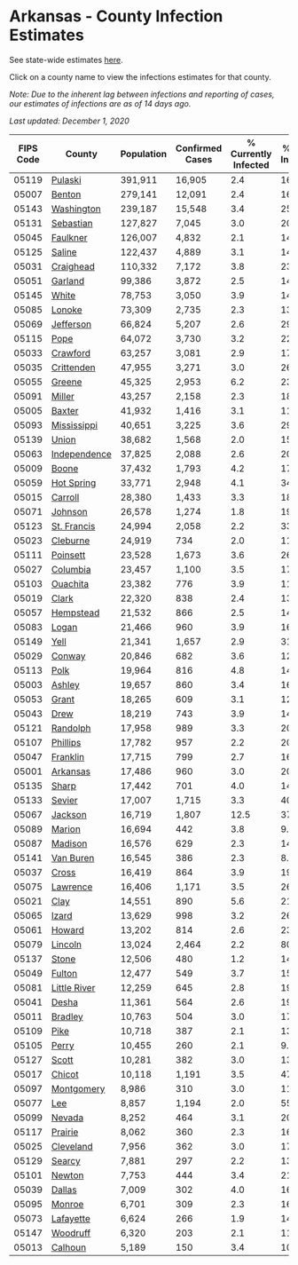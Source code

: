 # Arkansas - County Infection Estimates

See state-wide estimates [here](/infections/us-ar).

Click on a county name to view the infections estimates for that county.

*Note: Due to the inherent lag between infections and reporting of cases, our estimates of infections are as of 14 days ago.*

*Last updated: December 1, 2020*

|   FIPS Code |                       County |   Population |   Confirmed Cases |   % Currently Infected |   % Total Infected |
|-------------|------------------------------|--------------|-------------------|------------------------|--------------------|
|       05119 |           [Pulaski](pulaski) |      391,911 |            16,905 |                    2.4 |               16.4 |
|       05007 |             [Benton](benton) |      279,141 |            12,091 |                    2.4 |               16.6 |
|       05143 |     [Washington](washington) |      239,187 |            15,548 |                    3.4 |               25.0 |
|       05131 |       [Sebastian](sebastian) |      127,827 |             7,045 |                    3.0 |               20.8 |
|       05045 |         [Faulkner](faulkner) |      126,007 |             4,832 |                    2.1 |               14.3 |
|       05125 |             [Saline](saline) |      122,437 |             4,889 |                    3.1 |               14.6 |
|       05031 |       [Craighead](craighead) |      110,332 |             7,172 |                    3.8 |               23.6 |
|       05051 |           [Garland](garland) |       99,386 |             3,872 |                    2.5 |               14.6 |
|       05145 |               [White](white) |       78,753 |             3,050 |                    3.9 |               14.0 |
|       05085 |             [Lonoke](lonoke) |       73,309 |             2,735 |                    2.3 |               13.5 |
|       05069 |       [Jefferson](jefferson) |       66,824 |             5,207 |                    2.6 |               29.7 |
|       05115 |                 [Pope](pope) |       64,072 |             3,730 |                    3.2 |               22.2 |
|       05033 |         [Crawford](crawford) |       63,257 |             3,081 |                    2.9 |               17.9 |
|       05035 |     [Crittenden](crittenden) |       47,955 |             3,271 |                    3.0 |               26.7 |
|       05055 |             [Greene](greene) |       45,325 |             2,953 |                    6.2 |               23.4 |
|       05091 |             [Miller](miller) |       43,257 |             2,158 |                    2.3 |               18.6 |
|       05005 |             [Baxter](baxter) |       41,932 |             1,416 |                    3.1 |               11.9 |
|       05093 |   [Mississippi](mississippi) |       40,651 |             3,225 |                    3.6 |               29.7 |
|       05139 |               [Union](union) |       38,682 |             1,568 |                    2.0 |               15.2 |
|       05063 | [Independence](independence) |       37,825 |             2,088 |                    2.6 |               20.6 |
|       05009 |               [Boone](boone) |       37,432 |             1,793 |                    4.2 |               17.1 |
|       05059 |     [Hot Spring](hot-spring) |       33,771 |             2,948 |                    4.1 |               34.8 |
|       05015 |           [Carroll](carroll) |       28,380 |             1,433 |                    3.3 |               18.6 |
|       05071 |           [Johnson](johnson) |       26,578 |             1,274 |                    1.8 |               19.0 |
|       05123 |   [St. Francis](st.-francis) |       24,994 |             2,058 |                    2.2 |               33.1 |
|       05023 |         [Cleburne](cleburne) |       24,919 |               734 |                    2.0 |               11.9 |
|       05111 |         [Poinsett](poinsett) |       23,528 |             1,673 |                    3.6 |               26.1 |
|       05027 |         [Columbia](columbia) |       23,457 |             1,100 |                    3.5 |               17.0 |
|       05103 |         [Ouachita](ouachita) |       23,382 |               776 |                    3.9 |               11.4 |
|       05019 |               [Clark](clark) |       22,320 |               838 |                    2.4 |               13.9 |
|       05057 |       [Hempstead](hempstead) |       21,532 |               866 |                    2.5 |               14.9 |
|       05083 |               [Logan](logan) |       21,466 |               960 |                    3.9 |               16.6 |
|       05149 |                 [Yell](yell) |       21,341 |             1,657 |                    2.9 |               31.4 |
|       05029 |             [Conway](conway) |       20,846 |               682 |                    3.6 |               12.1 |
|       05113 |                 [Polk](polk) |       19,964 |               816 |                    4.8 |               14.7 |
|       05003 |             [Ashley](ashley) |       19,657 |               860 |                    3.4 |               16.6 |
|       05053 |               [Grant](grant) |       18,265 |               609 |                    3.1 |               12.4 |
|       05043 |                 [Drew](drew) |       18,219 |               743 |                    3.9 |               14.6 |
|       05121 |         [Randolph](randolph) |       17,958 |               989 |                    3.3 |               20.2 |
|       05107 |         [Phillips](phillips) |       17,782 |               957 |                    2.2 |               20.1 |
|       05047 |         [Franklin](franklin) |       17,715 |               799 |                    2.7 |               16.2 |
|       05001 |         [Arkansas](arkansas) |       17,486 |               960 |                    3.0 |               20.5 |
|       05135 |               [Sharp](sharp) |       17,442 |               701 |                    4.0 |               14.6 |
|       05133 |             [Sevier](sevier) |       17,007 |             1,715 |                    3.3 |               40.4 |
|       05067 |           [Jackson](jackson) |       16,719 |             1,807 |                   12.5 |               37.5 |
|       05089 |             [Marion](marion) |       16,694 |               442 |                    3.8 |                9.4 |
|       05087 |           [Madison](madison) |       16,576 |               629 |                    2.3 |               14.5 |
|       05141 |       [Van Buren](van-buren) |       16,545 |               386 |                    2.3 |                8.8 |
|       05037 |               [Cross](cross) |       16,419 |               864 |                    3.9 |               19.3 |
|       05075 |         [Lawrence](lawrence) |       16,406 |             1,171 |                    3.5 |               26.2 |
|       05021 |                 [Clay](clay) |       14,551 |               890 |                    5.6 |               21.7 |
|       05065 |               [Izard](izard) |       13,629 |               998 |                    3.2 |               26.1 |
|       05061 |             [Howard](howard) |       13,202 |               814 |                    2.6 |               23.8 |
|       05079 |           [Lincoln](lincoln) |       13,024 |             2,464 |                    2.2 |               80.7 |
|       05137 |               [Stone](stone) |       12,506 |               480 |                    1.2 |               14.0 |
|       05049 |             [Fulton](fulton) |       12,477 |               549 |                    3.7 |               15.7 |
|       05081 | [Little River](little-river) |       12,259 |               645 |                    2.8 |               19.8 |
|       05041 |               [Desha](desha) |       11,361 |               564 |                    2.6 |               19.0 |
|       05011 |           [Bradley](bradley) |       10,763 |               504 |                    3.0 |               17.9 |
|       05109 |                 [Pike](pike) |       10,718 |               387 |                    2.1 |               13.2 |
|       05105 |               [Perry](perry) |       10,455 |               260 |                    2.1 |                9.1 |
|       05127 |               [Scott](scott) |       10,281 |               382 |                    3.0 |               13.3 |
|       05017 |             [Chicot](chicot) |       10,118 |             1,191 |                    3.5 |               47.5 |
|       05097 |     [Montgomery](montgomery) |        8,986 |               310 |                    3.0 |               11.8 |
|       05077 |                   [Lee](lee) |        8,857 |             1,194 |                    2.0 |               55.4 |
|       05099 |             [Nevada](nevada) |        8,252 |               464 |                    3.1 |               20.9 |
|       05117 |           [Prairie](prairie) |        8,062 |               360 |                    2.3 |               16.7 |
|       05025 |       [Cleveland](cleveland) |        7,956 |               362 |                    3.0 |               17.5 |
|       05129 |             [Searcy](searcy) |        7,881 |               297 |                    2.2 |               13.9 |
|       05101 |             [Newton](newton) |        7,753 |               444 |                    3.4 |               21.2 |
|       05039 |             [Dallas](dallas) |        7,009 |               302 |                    4.0 |               16.0 |
|       05095 |             [Monroe](monroe) |        6,701 |               309 |                    2.3 |               16.9 |
|       05073 |       [Lafayette](lafayette) |        6,624 |               266 |                    1.9 |               14.8 |
|       05147 |         [Woodruff](woodruff) |        6,320 |               203 |                    2.1 |               11.6 |
|       05013 |           [Calhoun](calhoun) |        5,189 |               150 |                    3.4 |               10.3 |
